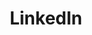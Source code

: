 ---
title: LinkedIn
icon: linkedin
url: https://www.linkedin.com/in/shuhei-hayashibara/
priority: 4
---